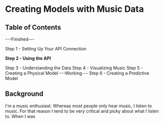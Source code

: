 # Creating Models with Music Data

## Table of Contents

---Finished---

Step 1 - Setting Up Your API Connection

<b>Step 2 - Using the API</b>

Step 3 - Understanding the Data
Step 4 - Visualizing Music
Step 5 - Creating a Physical Model
---Working---
Step 6 - Creating a Predictive Model


## Background

I'm a music enthusiast. Whereas most people only hear music, I listen to music. For that reason I tend to be very critical and picky about what I listen to.
When I was 


